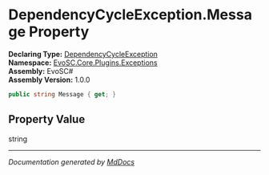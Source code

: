 ﻿<!--  
  <auto-generated>   
    The contents of this file were generated by a tool.  
    Changes to this file may be list if the file is regenerated  
  </auto-generated>   
-->

# DependencyCycleException.Message Property

**Declaring Type:** [DependencyCycleException](../index.md)  
**Namespace:** [EvoSC.Core.Plugins.Exceptions](../../index.md)  
**Assembly:** EvoSC\#  
**Assembly Version:** 1.0.0

```csharp
public string Message { get; }
```

## Property Value

string

___

*Documentation generated by [MdDocs](https://github.com/ap0llo/mddocs)*
